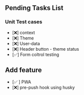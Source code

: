 ## Pending Tasks List
### Unit Test cases
- [❌] context 
- [❌] Theme 
- [❌] User-data
- [❌] Header button - theme status     
- [✅] Form coltrol testing
## Add feature 
 - [✅ ] PWA     
 - [❌] pre-push hook using husky

<!-- Function | MySQL / MariaDB | PostgreSQL | SQLite
:------------ | :-------------| :-------------| :-------------
substr | :heavy_check_mark: |  :white_check_mark: | :heavy_check_mark:         -->
        

